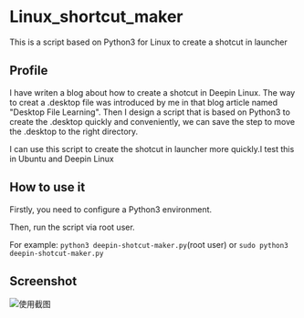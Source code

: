 # Linux_shortcut_maker
This is a script based on Python3 for Linux to create a shotcut in launcher
## Profile

I have writen a blog about how to create a shotcut in Deepin Linux. The way to creat a .desktop file was introduced by me in that blog article named "Desktop File Learning". Then I design a script that is based on Python3 to create the .desktop quickly and  conveniently, we can save the step to move the .desktop to the right directory.

I can use this script to create the shotcut in launcher more quickly.I test this in Ubuntu and Deepin Linux

## How to use it

Firstly, you need to configure a Python3 environment.

Then, run the script via root user.

For example: `python3 deepin-shotcut-maker.py`(root user) or  `sudo python3 deepin-shotcut-maker.py`

## Screenshot

![使用截图](https://gitee.com/A1andNS/blogimage/raw/master/img/20210406230702.png)
